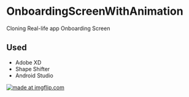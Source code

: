 # OnboardingScreenWithAnimation

Cloning Real-life app Onboarding Screen

## Used
- Adobe XD
- Shape Shifter
- Android Studio

<a href="https://imgflip.com/gif/2nwsxs"><img src="https://i.imgflip.com/2nwsxs.gif" title="made at imgflip.com"/></a>

